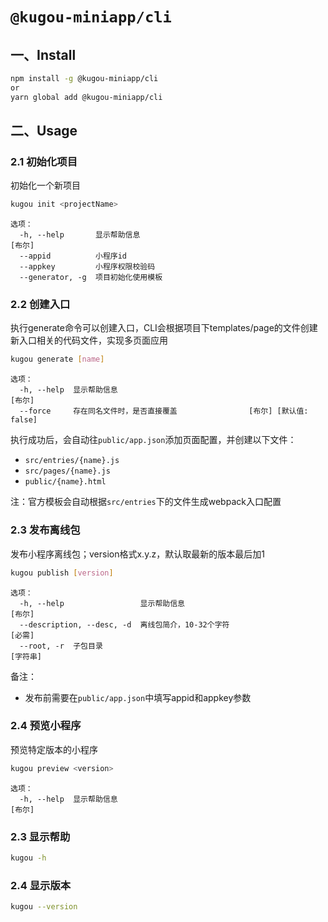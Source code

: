 # `@kugou-miniapp/cli`

## 一、Install
```bash
npm install -g @kugou-miniapp/cli
or
yarn global add @kugou-miniapp/cli
```

## 二、Usage

### 2.1 初始化项目

初始化一个新项目

```bash
kugou init <projectName>
```

```
选项：
  -h, --help       显示帮助信息                                           [布尔]
  --appid          小程序id
  --appkey         小程序权限校验码
  --generator, -g  项目初始化使用模板
```

### 2.2 创建入口

执行generate命令可以创建入口，CLI会根据项目下templates/page的文件创建新入口相关的代码文件，实现多页面应用

```bash
kugou generate [name]
```

```
选项：
  -h, --help  显示帮助信息                                                [布尔]
  --force     存在同名文件时，是否直接覆盖                [布尔] [默认值: false]
```

执行成功后，会自动往`public/app.json`添加页面配置，并创建以下文件：
- `src/entries/{name}.js`
- `src/pages/{name}.js`
- `public/{name}.html`

注：官方模板会自动根据`src/entries`下的文件生成webpack入口配置

### 2.3 发布离线包

发布小程序离线包；version格式x.y.z，默认取最新的版本最后加1

```bash
kugou publish [version]
```

```
选项：
  -h, --help                 显示帮助信息                                 [布尔]
  --description, --desc, -d  离线包简介，10-32个字符                      [必需]
  --root, -r  子包目录                                                  [字符串]
```

备注：

- 发布前需要在```public/app.json```中填写appid和appkey参数

### 2.4 预览小程序

预览特定版本的小程序

```bash
kugou preview <version>
```

```
选项：
  -h, --help  显示帮助信息                                                [布尔]
```

### 2.3 显示帮助
```bash
kugou -h
```

### 2.4 显示版本
```bash
kugou --version
```
